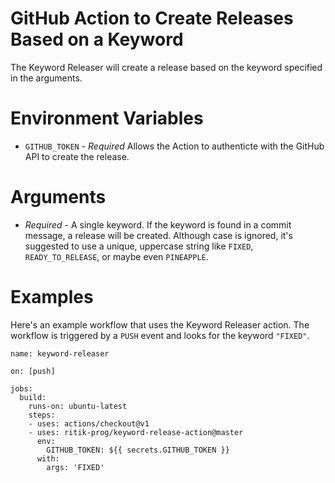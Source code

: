 # GitHub Action to Create Releases Based on a Keyword
The Keyword Releaser will create a release based on the keyword specified in the arguments.

# Environment Variables
- `GITHUB_TOKEN` - _Required_ Allows the Action to authenticte with the GitHub API to create the release.

# Arguments
- _Required_ - A single keyword.  If the keyword is found in a commit message, a release will be created.  Although case is ignored, it's suggested to use a unique, uppercase string like `FIXED`, `READY_TO_RELEASE`, or maybe even `PINEAPPLE`.

# Examples
Here's an example workflow that uses the Keyword Releaser action.  The workflow is triggered by a `PUSH` event and looks for the keyword `"FIXED"`.

```
name: keyword-releaser

on: [push]

jobs:
  build:
    runs-on: ubuntu-latest
    steps:
    - uses: actions/checkout@v1
    - uses: ritik-prog/keyword-release-action@master
      env:
        GITHUB_TOKEN: ${{ secrets.GITHUB_TOKEN }}
      with:
        args: 'FIXED'
```
